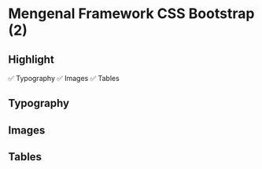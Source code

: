 # Mengenal Framework CSS Bootstrap (2)

## Highlight

✅ Typography
✅ Images
✅ Tables

## Typography

## Images

## Tables
